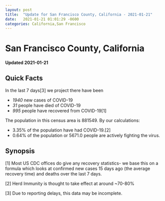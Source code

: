 ```yaml
---
layout: post
title:  "Update for San Francisco County, California - 2021-01-21"
date:   2021-01-21 01:01:29 -0600
categories: California,San Francisco
---
```


# San Francisco County, California
#### Updated 2021-01-21

## Quick Facts

In the last 7 days[3] we project there have been
- *1940* new cases of COVID-19
- *31* people have died of COVID-19
- *995* people have recovered from COVID-19[1]

The population in this census area is 881549. By our calculations:
- 3.35% of the population have had COVID-19.[2]
- 0.64% of the population or 5671.0 people are actively fighting the virus.

## Synopsis




[1] Most US CDC offices do give any recovery statistics- we base this on a formula which looks at confirmed new cases
15 days ago (the average recovery time) and deaths over the last 7 days.

[2] Herd Immunity is thought to take effect at around ~70-80%

[3] Due to reporting delays, this data may be incomplete.
 
    